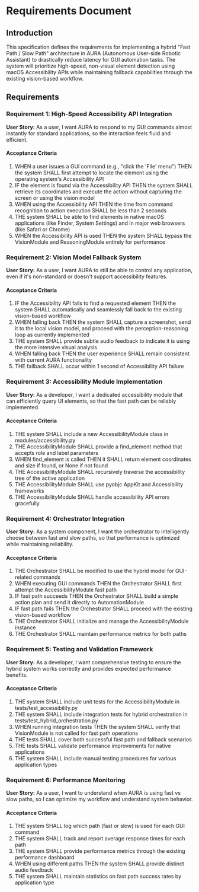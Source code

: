 # Requirements Document

## Introduction

This specification defines the requirements for implementing a hybrid "Fast Path / Slow Path" architecture in AURA (Autonomous User-side Robotic Assistant) to drastically reduce latency for GUI automation tasks. The system will prioritize high-speed, non-visual element detection using macOS Accessibility APIs while maintaining fallback capabilities through the existing vision-based workflow.

## Requirements

### Requirement 1: High-Speed Accessibility API Integration

**User Story:** As a user, I want AURA to respond to my GUI commands almost instantly for standard applications, so the interaction feels fluid and efficient.

#### Acceptance Criteria

1. WHEN a user issues a GUI command (e.g., "click the 'File' menu") THEN the system SHALL first attempt to locate the element using the operating system's Accessibility API
2. IF the element is found via the Accessibility API THEN the system SHALL retrieve its coordinates and execute the action without capturing the screen or using the vision model
3. WHEN using the Accessibility API THEN the time from command recognition to action execution SHALL be less than 2 seconds
4. THE system SHALL be able to find elements in native macOS applications (like Finder, System Settings) and in major web browsers (like Safari or Chrome)
5. WHEN the Accessibility API is used THEN the system SHALL bypass the VisionModule and ReasoningModule entirely for performance

### Requirement 2: Vision Model Fallback System

**User Story:** As a user, I want AURA to still be able to control any application, even if it's non-standard or doesn't support accessibility features.

#### Acceptance Criteria

1. IF the Accessibility API fails to find a requested element THEN the system SHALL automatically and seamlessly fall back to the existing vision-based workflow
2. WHEN falling back THEN the system SHALL capture a screenshot, send it to the local vision model, and proceed with the perception-reasoning loop as currently implemented
3. THE system SHALL provide subtle audio feedback to indicate it is using the more intensive visual analysis
4. WHEN falling back THEN the user experience SHALL remain consistent with current AURA functionality
5. THE fallback SHALL occur within 1 second of Accessibility API failure

### Requirement 3: Accessibility Module Implementation

**User Story:** As a developer, I want a dedicated accessibility module that can efficiently query UI elements, so that the fast path can be reliably implemented.

#### Acceptance Criteria

1. THE system SHALL include a new AccessibilityModule class in modules/accessibility.py
2. THE AccessibilityModule SHALL provide a find_element method that accepts role and label parameters
3. WHEN find_element is called THEN it SHALL return element coordinates and size if found, or None if not found
4. THE AccessibilityModule SHALL recursively traverse the accessibility tree of the active application
5. THE AccessibilityModule SHALL use pyobjc AppKit and Accessibility frameworks
6. THE AccessibilityModule SHALL handle accessibility API errors gracefully

### Requirement 4: Orchestrator Integration

**User Story:** As a system component, I want the orchestrator to intelligently choose between fast and slow paths, so that performance is optimized while maintaining reliability.

#### Acceptance Criteria

1. THE Orchestrator SHALL be modified to use the hybrid model for GUI-related commands
2. WHEN executing GUI commands THEN the Orchestrator SHALL first attempt the AccessibilityModule fast path
3. IF fast path succeeds THEN the Orchestrator SHALL build a simple action plan and send it directly to AutomationModule
4. IF fast path fails THEN the Orchestrator SHALL proceed with the existing vision-based workflow
5. THE Orchestrator SHALL initialize and manage the AccessibilityModule instance
6. THE Orchestrator SHALL maintain performance metrics for both paths

### Requirement 5: Testing and Validation Framework

**User Story:** As a developer, I want comprehensive testing to ensure the hybrid system works correctly and provides expected performance benefits.

#### Acceptance Criteria

1. THE system SHALL include unit tests for the AccessibilityModule in tests/test_accessibility.py
2. THE system SHALL include integration tests for hybrid orchestration in tests/test_hybrid_orchestration.py
3. WHEN running integration tests THEN the system SHALL verify that VisionModule is not called for fast path operations
4. THE tests SHALL cover both successful fast path and fallback scenarios
5. THE tests SHALL validate performance improvements for native applications
6. THE system SHALL include manual testing procedures for various application types

### Requirement 6: Performance Monitoring

**User Story:** As a user, I want to understand when AURA is using fast vs slow paths, so I can optimize my workflow and understand system behavior.

#### Acceptance Criteria

1. THE system SHALL log which path (fast or slow) is used for each GUI command
2. THE system SHALL track and report average response times for each path
3. THE system SHALL provide performance metrics through the existing performance dashboard
4. WHEN using different paths THEN the system SHALL provide distinct audio feedback
5. THE system SHALL maintain statistics on fast path success rates by application type
